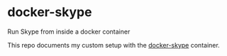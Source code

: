 # docker-skype
Run Skype from inside a docker container

This repo documents my custom setup with the [docker-skype](https://hub.docker.com/r/tomparys/skype/) container.
